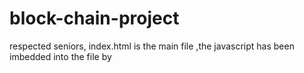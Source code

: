 # block-chain-project

respected seniors,
index.html is the main file ,the javascript has been imbedded into the file by <script> method,
chat1.html is the html file opened when the "chat" button is clicked.
